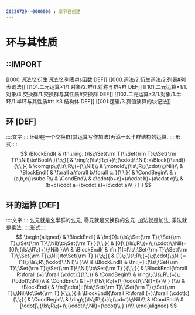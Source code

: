 ```yaml
---
20220729--0000000 : 章节已创建
---
```

# 环与其性质

## ::IMPORT
[[000.词法/2.衍生词法/2.列表#ls函数 DEF]]
[[000.词法/2.衍生词法/2.列表#列表词法]]
[[101.二元运算×1/1.对象/2.群/1.对称与群#群 DEF]]
[[101.二元运算×1/1.对象/3.交换群/1.交换群与其性质#交换群 DEF]]
[[102.二元运算×2/1.对象/1.半环/1.半环与其性质#tt ls3 结构体 DEF]]
[[001.逻辑/3.真值演算的块记法]]

## 环 [DEF]
::::文字::::
环即在一个交换群(其运算写作加法)再添一幺半群结构的运算. 
::::形式::::
$$
\BlockEndl{
    & \fn:\ring::(\ls\;\Set{\rm T}\;\Set{\rm T}\;\Set{\rm T}\;\Nil)\to\Bool\\
}{\;\;}{
    & \ring\;(\ls\;R\;(+)\;(\cdot)\;\Nil):=\Block{(\and)}{\;\;}{
        & \comgrp\;(\ls\;R\;(+)\;\Nil)\\
        & \monoid\;(\ls\;R\;(\cdot)\;\Nil)\\
        & \BlockEndl{
            & \forall a:\forall b:\forall c:
        }{\;\;}{
            & \CondBegin\\
            & \{a,b,c\}\sube R\\
            & \CondEnd\\
            & a\cdot(b+c)=(a\cdot b)+(a\cdot c)\\
            & (b+c)\cdot a=(b\cdot a)+(c\cdot a)\\
        }
    }
}
$$

## 环的运算 [DEF]
::::文字::::
幺元就是幺半群的幺元, 零元就是交换群的幺元. 
加法就是加法, 乘法就是乘法. 
::::形式::::
$$
\begin{aligned}
& \BlockEndl{
    & \fn:[0]::(\ls\;\Set{\rm T}\;\Set{\rm T}\;\Set{\rm T}\;\Nil)\to\Set{\rm T}
}{\;\;}{
    & [0]\;(\ls\;R\;(+)\;(\cdot)\;\Nil)=[0]\;(\ls\;\R\;(+)\;\Nil)
}\\\\
& \BlockEndl{
    & \fn:[1]::(\ls\;\Set{\rm T}\;\Set{\rm T}\;\Set{\rm T}\;\Nil)\to\Set{\rm T}
}{\;\;}{
    & [1]\;(\ls\;R\;(+)\;(\cdot)\;\Nil)=[1]\;(\ls\;R\;(\cdot)\;\Nil)\\
}\\\\
& \BlockEndl{
    & \fn:[+]::(\ls\;\Set{\rm T}\;\Set{\rm T}\;\Set{\rm T}\;\Nil)\to\Set{\rm T}
}{\;\;}{
    & \BlockEndl{\forall R:\forall (+):\forall (\cdot):}{\;\;}{
        & \CondBegin\\
        & \ring\;(\ls\;R\;(+)\;(\cdot)\;\Nil)\\
        & \CondEnd\\
        & [+]\;(\ls\;R\;(+)\;(\cdot)\;\Nil)=(+)\\
    }
}\\\\
& \BlockEndl{
    & \fn:[\cdot]::(\ls\;\Set{\rm T}\;\Set{\rm T}\;\Set{\rm T}\;\Nil)\to\Set{\rm T}
}{\;\;}{
    & \BlockEndl{\forall R:\forall (+):\forall (\cdot):}{\;\;}{
        & \CondBegin\\
        & \ring\;(\ls\;R\;(+)\;(\cdot)\;\Nil)\\
        & \CondEnd\\
        & [\cdot]\;(\ls\;R\;(+)\;(\cdot)\;\Nil)=(\cdot)\\
    }
}\\\\
\end{aligned}
$$
